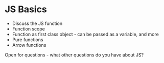 # JS Basics

- Discuss the JS function
- Function scope
- Function as first class object - can be passed as a variable, and more
- Pure functions
- Arrow functions

Open for questions - what other questions do you have about JS?


